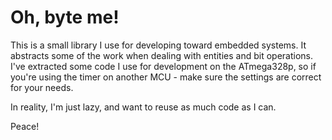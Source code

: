 # Oh, byte me!
This is a small library I use for developing toward embedded systems. It abstracts some of the work when dealing with entities and bit operations.
I've extracted some code I use for development on the ATmega328p, so if you're using the timer on another MCU - make sure the settings are correct
for your needs. 

In reality, I'm just lazy, and want to reuse as much code as I can.

Peace!
